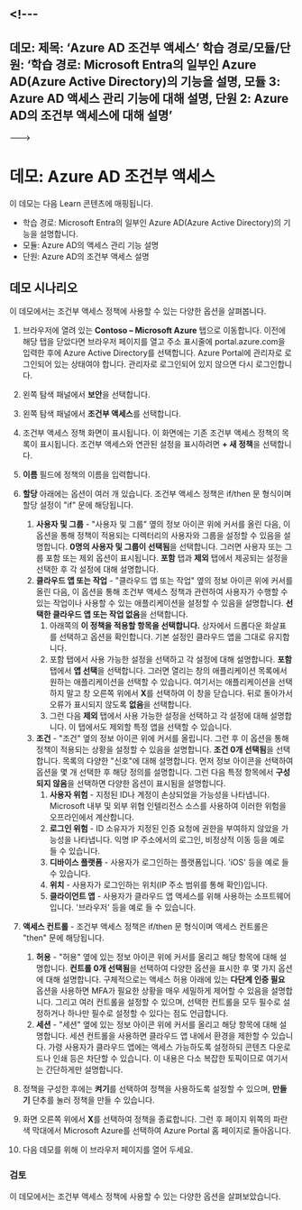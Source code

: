 <a name="---"></a><!---
---
데모: 제목: ‘Azure AD 조건부 액세스’ 학습 경로/모듈/단원: ‘학습 경로: Microsoft Entra의 일부인 Azure AD(Azure Active Directory)의 기능을 설명, 모듈 3: Azure AD 액세스 관리 기능에 대해 설명, 단원 2: Azure AD의 조건부 액세스에 대해 설명’
---
--->

# <a name="demo-azure-ad-conditional-access"></a>데모: Azure AD 조건부 액세스

이 데모는 다음 Learn 콘텐츠에 매핑됩니다.

- 학습 경로: Microsoft Entra의 일부인 Azure AD(Azure Active Directory)의 기능을 설명합니다.
- 모듈: Azure AD의 액세스 관리 기능 설명
- 단원: Azure AD의 조건부 액세스 설명

## <a name="demo-scenario"></a>데모 시나리오

이 데모에서는 조건부 액세스 정책에 사용할 수 있는 다양한 옵션을 살펴봅니다.

1. 브라우저에 열려 있는 **Contoso – Microsoft Azure** 탭으로 이동합니다. 이전에 해당 탭을 닫았다면 브라우저 페이지를 열고 주소 표시줄에 portal.azure.com을 입력한 후에 Azure Active Directory를 선택합니다. Azure Portal에 관리자로 로그인되어 있는 상태여야 합니다. 관리자로 로그인되어 있지 않으면 다시 로그인합니다.

1. 왼쪽 탐색 패널에서 **보안**을 선택합니다.

1. 왼쪽 탐색 패널에서 **조건부 액세스**를 선택합니다.

1. 조건부 액세스 정책 화면이 표시됩니다. 이 화면에는 기존 조건부 액세스 정책의 목록이 표시됩니다. 조건부 액세스와 연관된 설정을 표시하려면 **+ 새 정책**을 선택합니다.

1. **이름** 필드에 정책의 이름을 입력합니다.

1. **할당** 아래에는 옵션이 여러 개 있습니다.  조건부 액세스 정책은 if/then 문 형식이며 할당 설정이 "if" 문에 해당됩니다.
    1. **사용자 및 그룹** - "사용자 및 그룹" 옆의 정보 아이콘 위에 커서를 올린 다음, 이 옵션을 통해 정책이 적용되는 디렉터리의 사용자와 그룹을 설정할 수 있음을 설명합니다. **0명의 사용자 및 그룹이 선택됨**을 선택합니다.  그러면 사용자 또는 그룹 포함 또는 제외 옵션이 표시됩니다. **포함** 탭과 **제외** 탭에서 제공되는 설정을 선택한 후 각 설정에 대해 설명합니다.
    1. **클라우드 앱 또는 작업** - "클라우드 앱 또는 작업" 옆의 정보 아이콘 위에 커서를 올린 다음, 이 옵션을 통해 조건부 액세스 정책과 관련하여 사용자가 수행할 수 있는 작업이나 사용할 수 있는 애플리케이션을 설정할 수 있음을 설명합니다.  **선택한 클라우드 앱 또는 작업 없음**을 선택합니다.
        1. 아래쪽의 **이 정책을 적용할 항목을 선택합니다.** 상자에서 드롭다운 화살표를 선택하고 옵션을 확인합니다.  기본 설정인 클라우드 앱을 그대로 유지합니다.
        1. 포함 탭에서 사용 가능한 설정을 선택하고 각 설정에 대해 설명합니다. 
          **포함** 탭에서 **앱 선택**을 선택합니다.  그러면 열리는 창의 애플리케이션 목록에서 원하는 애플리케이션을 선택할 수 있습니다.  여기서는 애플리케이션을 선택하지 말고 창 오른쪽 위에서 **X**를 선택하여 이 창을 닫습니다. 뒤로 돌아가서 오류가 표시되지 않도록 **없음**을 선택합니다.
        1. 그런 다음 **제외** 탭에서 사용 가능한 설정을 선택하고 각 설정에 대해 설명합니다.  이 탭에서도 제외할 특정 앱을 선택할 수 있습니다.
    1. **조건** - "조건" 옆의 정보 아이콘 위에 커서를 올립니다. 그런 후 이 옵션을 통해 정책이 적용되는 상황을 설정할 수 있음을 설명합니다. **조건 0개 선택됨**을 선택합니다. 목록의 다양한 "신호"에 대해 설명합니다.   먼저 정보 아이콘을 선택하여 옵션을 몇 개 선택한 후 해당 정의를 설명합니다. 그런 다음 특정 항목에서 **구성되지 않음**을 선택하면 다양한 옵션이 표시됨을 설명합니다.
        1. **사용자 위험** - 지정된 ID나 계정이 손상되었을 가능성을 나타냅니다. Microsoft 내부 및 외부 위협 인텔리전스 소스를 사용하여 이러한 위험을 오프라인에서 계산합니다.
        1. **로그인 위험** - ID 소유자가 지정된 인증 요청에 권한을 부여하지 않았을 가능성을 나타냅니다. 익명 IP 주소에서의 로그인, 비정상적 이동 등을 예로 들 수 있습니다.
        1. **디바이스 플랫폼** - 사용자가 로그인하는 플랫폼입니다. 'iOS' 등을 예로 들 수 있습니다.
        1. **위치** - 사용자가 로그인하는 위치(IP 주소 범위를 통해 확인)입니다.
        1. **클라이언트 앱** - 사용자가 클라우드 앱 액세스를 위해 사용하는 소프트웨어입니다. '브라우저' 등을 예로 들 수 있습니다.

1. **액세스 컨트롤** - 조건부 액세스 정책은 if/then 문 형식이며 액세스 컨트롤은 "then" 문에 해당됩니다.
    1. **허용** - "허용" 옆에 있는 정보 아이콘 위에 커서를 올리고 해당 항목에 대해 설명합니다.  **컨트롤 0개 선택됨**을 선택하여 다양한 옵션을 표시한 후  몇 가지 옵션에 대해 설명합니다.  구체적으로는 액세스 허용 아래에 있는 **다단계 인증 필요** 옵션을 사용하면 MFA가 필요한 상황을 매우 세밀하게 제어할 수 있음을 설명합니다.   그리고 여러 컨트롤을 설정할 수 있으며, 선택한 컨트롤을 모두 필수로 설정하거나 하나만 필수로 설정할 수 있다는 점도 언급합니다.
    1. **세션** - "세션" 옆에 있는 정보 아이콘 위에 커서를 올리고 해당 항목에 대해 설명합니다.  세션 컨트롤을 사용하면 클라우드 앱 내에서 환경을 제한할 수 있습니다.  가령 사용자가 클라우드 앱에는 액세스 가능하도록 설정하되 콘텐츠 다운로드나 인쇄 등은 차단할 수 있습니다.  이 내용은 다소 복잡한 토픽이므로 여기서는 간단하게만 설명합니다.

1. 정책을 구성한 후에는 **켜기**를 선택하여 정책을 사용하도록 설정할 수 있으며, **만들기** 단추를 눌러 정책을 만들 수 있습니다.

1. 화면 오른쪽 위에서 **X**를 선택하여 정책을 종료합니다. 그런 후 페이지 위쪽의 파란색 막대에서 Microsoft Azure를 선택하여 Azure Portal 홈 페이지로 돌아옵니다.

1. 다음 데모를 위해 이 브라우저 페이지를 열어 두세요.

### <a name="review"></a>검토

이 데모에서는 조건부 액세스 정책에 사용할 수 있는 다양한 옵션을 살펴보았습니다.
